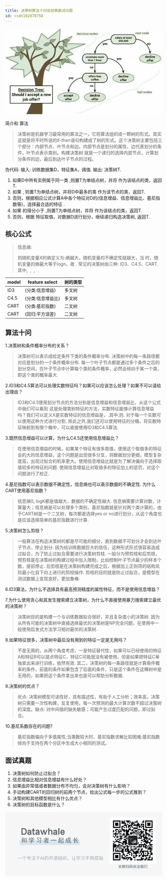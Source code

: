 ```yaml
---
title: 决策树算法十问及经典面试问题
id: csdn102878758
---
```


![640?wx_fmt=jpeg](../img/766e5f3abc4a8d281092837d0a6914de.png)

简介和 算法

> 决策树是机器学习最常用的算法之一，它将算法组织成一颗树的形式。其实这就是将平时所说的if-then语句构建成了树的形式。这个决策树主要包括三个部分：内部节点、叶节点和边。内部节点是划分的属性，边代表划分的条件，叶节点表示类别。构建决策树 就是一个递归的选择内部节点，计算划分条件的边，最后到达叶子节点的过程。

伪代码: 输入: 训练数据集D，特征集A，阈值. 输出: 决策树T.

1.  如果D中所有实例属于同一类 ,则置T为单结点树，并将 作为该结点的类，返回T.
2.  如果 , 则置T为单结点树，并将D中最多的类 作为该节点的类，返回T.
3.  否则，根据相应公式计算A中各个特征对D的(信息增益、信息增益比、基尼指数等)，选择最合适的特征 .
4.  如果 的得分小于 ,则置T为单结点树，并将 作为该结点的类，返回T.
5.  否则，根据 特征取值，对数据D进行划分，继续递归构造决策树, 返回T.

## 核心公式

> 信息熵:
> 
> 则随机变量X的熵定义为:熵越大，随机变量的不确定性就越大，当 时，随机变量的熵最大等于logn，故 . 常见的决策树由三种: ID3、C4.5、CART. 其中,  ,  ,  .

| model | feature select | 树的类型 |
| --- | --- | --- |
| ID3 | {分类:信息增益} | 多叉树 |
| C4.5 | {分类:信息增益比} | 多叉树 |
| CART | {分类:基尼指数} | 二叉树 |
| CART | {回归:平方误差} | 二叉树 |

## 算法十问

1.决策树和条件概率分布的关系？

> 决策树可以表示成给定条件下类的条件概率分布. 决策树中的每一条路径都对应是划分的一个条件概率分布. 每一个叶子节点都是通过多个条件之后的划分空间，在叶子节点中计算每个类的条件概率，必然会倾向于某一个类，即这个类的概率最大.

2.ID3和C4.5算法可以处理实数特征吗？如果可以应该怎么处理？如果不可以请给出理由？

> ID3和C4.5使用划分节点的方法分别是信息增益和信息增益比，从这个公式中我们可以看到 这是处理类别特征的方法，实数特征能够计算信息增益吗？我们可以定义X是实数特征的信息增益是，.其中,则. 对于每一个实数可以使用这种方式进行分割. 除此之外,我们还可以使用特征的分桶，将实数特征映射到有限个桶中，可以直接使用ID3和C4.5算法.

3.既然信息增益可以计算，为什么C4.5还使用信息增益比？

> 在使用信息增益的时候，如果某个特征有很多取值，使用这个取值多的特征会的大的信息增益，这个问题是出现很多分支，将数据划分更细，模型复杂度高，出现过拟合的机率更大。使用信息增益比就是为了解决偏向于选择取值较多的特征的问题. 使用信息增益比对取值多的特征加上的惩罚，对这个问题进行了校正.

4.基尼指数可以表示数据不确定性，信息熵也可以表示数据的不确定性. 为什么CART使用基尼指数？

> 信息熵0, logK都是值越大，数据的不确定性越大. 信息熵需要计算对数，计算量大；信息熵是可以处理多个类别，基尼指数就是针对两个类计算的，由于CART树是一个二叉树，每次都是选择yes or no进行划分，从这个角度也是应该选择简单的基尼指数进行计算.

5.决策树怎么剪枝？

> 一般算法在构造决策树的都是尽可能的细分，直到数据不可划分才会到达叶子节点，停止划分. 因为给训练数据巨大的信任，这种形式形式很容易造成过拟合，为了防止过拟合需要进行决策树剪枝. 一般分为预剪枝和后剪枝，预剪枝是在决策树的构建过程中加入限制，比如控制叶子节点最少的样本个数，提前停止. 后剪枝是在决策树构建完成之后，根据加上正则项的结构风险最小化自下向上进行的剪枝操作. 剪枝的目的就是防止过拟合，是模型在测试数据上变现良好，更加鲁棒.

6.ID3算法，为什么不选择具有最高预测精度的属性特征，而不是使用信息增益？

7.为什么使用贪心和其发生搜索建立决策树，为什么不直接使用暴力搜索建立最优的决策树？

> 决策树目的是构建一个与训练数据拟合很好，并且复杂度小的决策树. 因为从所有可能的决策树中直接选择最优的决策树是NP完全问题，在使用中一般使用启发式方法学习相对最优的决策树.

8.如果特征很多，决策树中最后没有用到的特征一定是无用吗？

> 不是无用的，从两个角度考虑，一是特征替代性，如果可以已经使用的特征A和特征B可以提点特征C，特征C可能就没有被使用，但是如果把特征C单独拿出来进行训练，依然有效. 其二，决策树的每一条路径就是计算条件概率的条件，前面的条件如果包含了后面的条件，只是这个条件在这棵树中是无用的，如果把这个条件拿出来也是可以帮助分析数据.

9.决策树的优点？

> 优点: 决策树模型可读性好，具有描述性，有助于人工分析；效率高，决策树只需要一次性构建，反复使用，每一次预测的最大计算次数不超过决策树的深度。缺点: 对中间值的缺失敏感；可能产生过度匹配的问题，即过拟合。

10.基尼系数存在的问题?

> 基尼指数偏向于多值属性;当类数较大时，基尼指数求解比较困难;基尼指数倾向于支持在两个分区中生成大小相同的测试。

## 面试真题

1.  决策树如何防止过拟合？
2.  信息增益比相对信息增益有什么好处？
3.  如果由异常值或者数据分布不均匀，会对决策树有什么影响？
4.  手动构建CART的回归树的前两个节点，给出公式每一步的公式推到？
5.  决策树和其他模型相比有什么优点？
6.  决策树的目标函数是什么？

![640?wx_fmt=other](../img/87cd3bf7c783f87f52080d88638afb5d.png)
